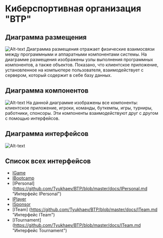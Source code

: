 # Киберспортивная организация "BTP"
## Диаграмма размещения
![Alt-text](https://vk.com/im?sel=151611540&z=photo151611540_456240455%2Fmail261304 "Диаграмма размещения")
Диаграмма размещения отражает физические взаимосвязи между программными и аппаратными компонентами системы. 
На диаграмме размещения изображены узлы выполнения программных компонентов, а также объектов.
Показано, что клиентское приложение, установленное на компьютере пользователя, 
взаимодействует с сервером, который содержит в себе базу данных.
## Диаграмма компонентов
![Alt-text](https://vk.com/im?sel=151611540&z=photo151611540_456240456%2Fmail261305 "Диаграмма компонентов")
На данной диаграмме изображены все компоненты: клиентское приложение, игроки, команды, буткемпы, игры, турниры, работники, спонсоры. 
Эти компоненты взаимодействуют друг с другом с помощью интерфейсов.
## Диаграмма интерфейсов
![Alt-text](https://vk.com/im?sel=151611540&z=photo151611540_456240457%2Fmail261306 "Диаграмма интерфейсов")
## Список всех интерфейсов
* [IGame](https://github.com/Tyukhaev/BTP/blob/master/docs/IGame.md "Интерфейс IGame")
* [IBootcamp](https://github.com/Tyukhaev/BTP/blob/master/docs/IBootcamp%20.md "Интерфейс IBootcamp")
* [IPersonal] (https://github.com/Tyukhaev/BTP/blob/master/docs/IPersonal.md "Интерфейс IPersonal")
* [IPlayer](https://github.com/Tyukhaev/BTP/blob/master/docs/IPlayer.md "Интерфейс IPlayer")
* [ISponsor](https://github.com/Tyukhaev/BTP/blob/master/docs/ISponsor.md "Интерфейс ISponsor")
* [ITeam] (https://github.com/Tyukhaev/BTP/blob/master/docs/ITeam.md "Интерфейс ITeam")
* [ITournament] (https://github.com/Tyukhaev/BTP/blob/master/docs/ITeam.md "Интерфейс Tournament")

